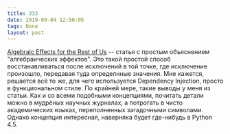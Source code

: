 ```yaml
---
title: 333
date: 2019-09-04 12:50:05
tags: None
layout: post
---
```


[Algebraic Effects for the Rest of Us](https://overreacted.io/algebraic-effects-for-the-rest-of-us/) -- статья с простым объяснением "алгебраических эффектов". Это такой простой способ восстанавливаться после исключений в той точке, где исключение произошло, передавая туда определнные значения. Мне кажется, решается всё то же, для чего используется Dependency Injection, просто в функциональном стиле. По крайней мере, такие выводы у меня из статьи. Как и со всеми подобными концепциями, почитать детали можно в мудрёных научных журналах, а потрогать в чисто академических языках, переполненных загадочными символами. Однако концепция интересная, наверняка будет где-нибудь в Python 4.5.

